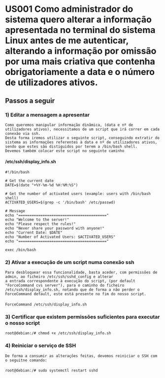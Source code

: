 # US001 Como administrador do sistema quero alterar a informação apresentada no terminal do sistema Linux antes de me autenticar, alterando a informação por omissão por uma mais criativa que contenha obrigatoriamente a data e o número de utilizadores ativos. 

## Passos a seguir


### 1) Editar a mensagem a apresentar 
    Como queremos manipular informação dinâmica, (data e nº de utilizadores ativos), necessitamos de um script que irá correr em cada conexão via ssh.
    Desta forma iremos utilizar o seguinte script, conseguindo extratir do sistema as informações referentes à data e nº de utilizadores ativos, sendo que estes são distiguidos por terem a /bin/bash shell.
    Devemos também colocar este script no seguinte caminho
#### /etc/ssh/display_info.sh

    #!/bin/bash

    # Get the current date
    DATE=$(date "+%Y-%m-%d %H:%M:%S")

    # Get the number of activated users (example: users with /bin/bash shell)
    ACTIVATED_USERS=$(grep -c '/bin/bash' /etc/passwd)

    # Message
    echo "========================================"
    echo "Welcome to the server!"
    echo "Please respect the rules!"
    echo "Never share your password with anyone!"
    echo "Current Date: $DATE"
    echo "Number of Activated Users: $ACTIVATED_USERS"
    echo "========================================"

    exec /bin/bash


### 2) Ativar a execução de um script numa conexão ssh
    Para desbloquear essa funcionalidade, basta aceder, com permissões de admin, ao ficheiro /etc/ssh/sshd_config e alterar
    a entrada correspondente à execução do script, (por default "ForceCommand cvs server"), para o caminho do ficheiro 
    /etc/ssh/display_info.sh, notando que de forma a não perder o ForceCommand default, este está presente no fim do nosso script.
####

    ForceCommand /etc/ssh/display_info.sh

### 3) Certificar que existem permissões suficientes para executar o nosso script

    root@debian:/# chmod +x /etc/ssh/display_info.sh

### 4) Reiniciar o serviço de SSH 
    De forma a consumir as alterações feitas, devemos reiniciar o SSH com o seguitne comando:
####
    root@debian:/# sudo systemctl restart sshd

